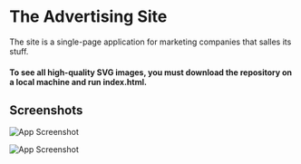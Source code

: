 # The Advertising Site

The site is a single-page application for marketing companies that salles its stuff.

#### To see all high-quality SVG images, you must download the repository on a local machine and run index.html.


## Screenshots

![App Screenshot](https://github-production-user-asset-6210df.s3.amazonaws.com/29861553/256986538-ec9e153a-dffc-4dea-b9d8-ecd470d7b00c.png)

![App Screenshot](https://github-production-user-asset-6210df.s3.amazonaws.com/29861553/256986652-7b046763-f652-4d3f-b074-98168b8b1ac5.png)

